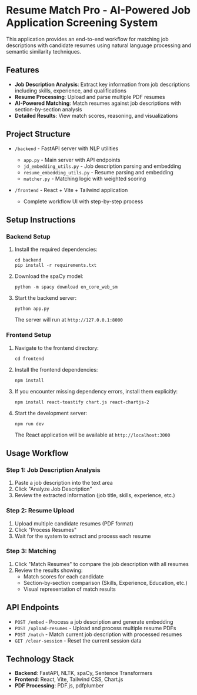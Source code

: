 # Resume Match Pro - AI-Powered Job Application Screening System

This application provides an end-to-end workflow for matching job descriptions with candidate resumes using natural language processing and semantic similarity techniques.

## Features

- **Job Description Analysis**: Extract key information from job descriptions including skills, experience, and qualifications
- **Resume Processing**: Upload and parse multiple PDF resumes
- **AI-Powered Matching**: Match resumes against job descriptions with section-by-section analysis
- **Detailed Results**: View match scores, reasoning, and visualizations

## Project Structure

- `/backend` - FastAPI server with NLP utilities
  - `app.py` - Main server with API endpoints
  - `jd_embedding_utils.py` - Job description parsing and embedding
  - `resume_embedding_utils.py` - Resume parsing and embedding
  - `matcher.py` - Matching logic with weighted scoring

- `/frontend` - React + Vite + Tailwind application
  - Complete workflow UI with step-by-step process

## Setup Instructions

### Backend Setup

1. Install the required dependencies:
   ```
   cd backend
   pip install -r requirements.txt
   ```

2. Download the spaCy model:
   ```
   python -m spacy download en_core_web_sm
   ```

3. Start the backend server:
   ```
   python app.py
   ```
   The server will run at `http://127.0.0.1:8000`

### Frontend Setup

1. Navigate to the frontend directory:
   ```
   cd frontend
   ```

2. Install the frontend dependencies:
   ```
   npm install
   ```

3. If you encounter missing dependency errors, install them explicitly:
   ```
   npm install react-toastify chart.js react-chartjs-2
   ```

4. Start the development server:
   ```
   npm run dev
   ```
   The React application will be available at `http://localhost:3000`

## Usage Workflow

### Step 1: Job Description Analysis
1. Paste a job description into the text area
2. Click "Analyze Job Description"
3. Review the extracted information (job title, skills, experience, etc.)

### Step 2: Resume Upload
1. Upload multiple candidate resumes (PDF format)
2. Click "Process Resumes"
3. Wait for the system to extract and process each resume

### Step 3: Matching
1. Click "Match Resumes" to compare the job description with all resumes
2. Review the results showing:
   - Match scores for each candidate
   - Section-by-section comparison (Skills, Experience, Education, etc.)
   - Visual representation of match results

## API Endpoints

- `POST /embed` - Process a job description and generate embedding
- `POST /upload-resumes` - Upload and process multiple resume PDFs
- `POST /match` - Match current job description with processed resumes
- `GET /clear-session` - Reset the current session data

## Technology Stack

- **Backend**: FastAPI, NLTK, spaCy, Sentence Transformers
- **Frontend**: React, Vite, Tailwind CSS, Chart.js
- **PDF Processing**: PDF.js, pdfplumber
